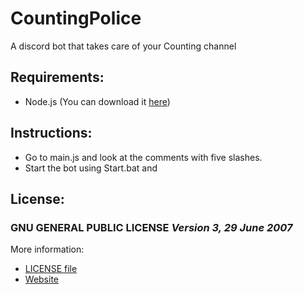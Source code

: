 # **CountingPolice**
A discord bot that takes care of your Counting channel

## **Requirements:**
* Node.js (You can download it [here](https://nodejs.org/en/download/))

## **Instructions:**
* Go to main.js and look at the comments with five slashes.
* Start the bot using Start.bat and
## **License:**
### GNU GENERAL PUBLIC LICENSE *Version 3, 29 June 2007*
More information:
* [LICENSE file](file:LICENSE)
* [Website](https://www.gnu.org/licenses/gpl-3.0)

